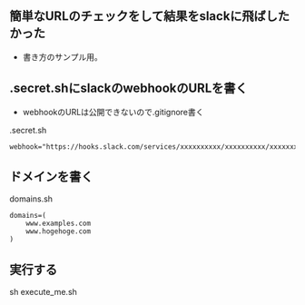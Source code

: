 ## 簡単なURLのチェックをして結果をslackに飛ばしたかった
- 書き方のサンプル用。

## .secret.shにslackのwebhookのURLを書く
- webhookのURLは公開できないので.gitignore書く

.secret.sh
```
webhook="https://hooks.slack.com/services/xxxxxxxxxx/xxxxxxxxxx/xxxxxxxxxx"
```

## ドメインを書く
domains.sh
```
domains=(
    www.examples.com
    www.hogehoge.com
)
```

## 実行する
sh execute_me.sh



